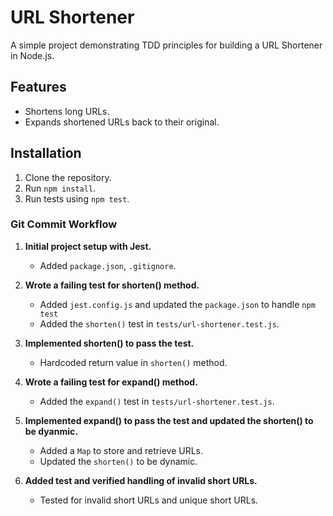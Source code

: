 # URL Shortener

A simple project demonstrating TDD principles for building a URL Shortener in Node.js.

## Features

- Shortens long URLs.
- Expands shortened URLs back to their original.

## Installation

1. Clone the repository.
2. Run `npm install`.
3. Run tests using `npm test`.

### Git Commit Workflow

1. **Initial project setup with Jest.**
   - Added `package.json`, `.gitignore`.

2. **Wrote a failing test for shorten() method.**
   - Added `jest.config.js` and updated the `package.json` to handle `npm test`
   - Added the `shorten()` test in `tests/url-shortener.test.js`.

3. **Implemented shorten() to pass the test.**
   - Hardcoded return value in `shorten()` method.

4. **Wrote a failing test for expand() method.**
   - Added the `expand()` test in `tests/url-shortener.test.js`.

5. **Implemented expand() to pass the test and updated the shorten() to be dyanmic.**
   - Added a `Map` to store and retrieve URLs.
   - Updated the `shorten()` to be dynamic.

6. **Added test and verified handling of invalid short URLs.**
   - Tested for invalid short URLs and unique short URLs.
   